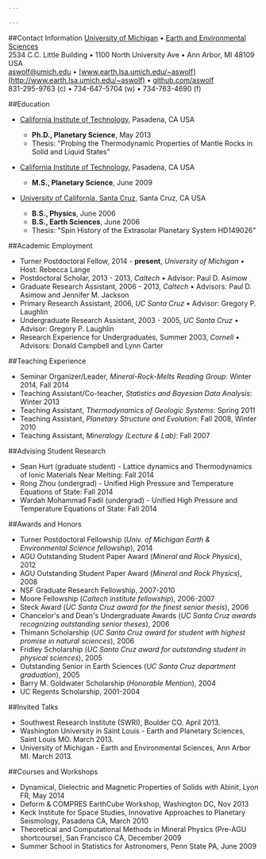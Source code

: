 ```yaml
---

---
```



##Contact Information
[University of Michigan](http://www.umich.edu) • [Earth and Environmental Sciences](http://www.lsa.umich.edu/earth)  
2534 C.C. Little Building • 1100 North University Ave • Ann Arbor, MI 48109 USA  
<aswolf@umich.edu> • [www.earth.lsa.umich.edu/~aswolf](http://www.earth.lsa.umich.edu/~aswolf) • [github.com/aswolf](https://github.com/aswolf)  
831-295-9763 (c) • 734-647-5704 (w) • 734-763-4690 (f)  

##Education
* [California Institute of Technology](http://www.caltech.edu/), Pasadena, CA USA 
    * **Ph.D., Planetary Science**, May 2013 
    * Thesis: "Probing the Thermodynamic Properties of Mantle Rocks in Solid and Liquid States"

* [California Institute of Technology](http://www.caltech.edu/), Pasadena, CA USA 
    * **M.S., Planetary Science**, June 2009 

* [University of California, Santa Cruz](http://www.ucsc.edu/), Santa Cruz, CA USA 
    * **B.S., Physics**, June 2006
    * **B.S., Earth Sciences**, June 2006
    * Thesis: "Spin History of the Extrasolar Planetary System HD149026"

##Academic Employment
* Turner Postdoctoral Fellow, 2014 - **present**, *University of Michigan* • Host: Rebecca Lange 
* Postdoctoral Scholar, 2013 - 2013, *Caltech* • Advisor: Paul D. Asimow 
* Graduate Research Assistant, 2006 - 2013, *Caltech* • Advisors: Paul D. Asimow and Jennifer M. Jackson
* Primary Research Assistant, 2006, *UC Santa Cruz* • Advisor: Gregory P. Laughlin
* Undergraduate Research Assistant, 2003 - 2005, *UC Santa Cruz* • Advisor: Gregory P. Laughlin
* Research Experience for Undergraduates, Summer 2003, *Cornell* • Advisors: Donald Campbell and Lynn Carter

##Teaching Experience
* Seminar Organizer/Leader, *Mineral-Rock-Melts Reading Group*: Winter 2014, Fall 2014
* Teaching Assistant/Co-teacher, *Statistics and Bayesian Data Analysis*: Winter 2013
* Teaching Assistant, *Thermodynamics of Geologic Systems*: Spring 2011
* Teaching Assistant, *Planetary Structure and Evolution*: Fall 2008, Winter 2010
* Teaching Assistant, *Mineralogy (Lecture \& Lab)*: Fall 2007

##Advising Student Research
* Sean Hurt (graduate student) - Lattice dynamics and Thermodynamics of Ionic Materials Near Melting: Fall 2014
* Rong Zhou (undergrad) - Unified High Pressure and Temperature Equations of State: Fall 2014
* Wardah Mohammad Fadil (undergrad) - Unified High Pressure and Temperature Equations of State: Fall 2014

##Awards and Honors
* Turner Postdoctoral Fellowship (*Univ. of Michigan Earth & Environmental Science fellowship*), 2014
* AGU Outstanding Student Paper Award (*Mineral and Rock Physics*), 2012
* AGU Outstanding Student Paper Award (*Mineral and Rock Physics*), 2008
* NSF Graduate Research Fellowship, 2007-2010
* Moore Fellowship (*Caltech institute fellowship*), 2006-2007
* Steck Award (*UC Santa Cruz award for the finest senior thesis*), 2006
* Chancelor's and Dean's Undergraduate Awards (*UC Santa Cruz awards recognizing outstanding senior theses*), 2006
* Thimann Scholarship (*UC Santa Cruz award for student with highest promise in natural sciences*), 2006
* Fridley Scholarship (*UC Santa Cruz award for outstanding student in physical sciences*), 2005
* Outstanding Senior in Earth Sciences (*UC Santa Cruz department graduation*), 2005
* Barry M. Goldwater Scholarship (*Honorable Mention*), 2004
* UC Regents Scholarship, 2001-2004

##Invited Talks
* Southwest Research Institute (SWRI), Boulder CO. April 2013. 
* Washington University in Saint Louis - Earth and Planetary Sciences, Saint Louis MO. March 2013.
* University of Michigan - Earth and Environmental Sciences, Ann Arbor MI. March 2013.

##Courses and Workshops
* Dynamical, Dielectric and Magnetic Properties of Solids with Abinit, Lyon FR, May 2014
* Deform & COMPRES EarthCube Workshop, Washington DC, Nov 2013
* Keck Institute for Space Studies, Innovative Approaches to Planetary Seismology, Pasadena CA, March 2010
* Theoretical and Computational Methods in Mineral Physics (Pre-AGU shortcourse), San Francisco CA, December 2009
* Summer School in Statistics for Astronomers, Penn State PA, June 2009

